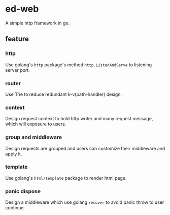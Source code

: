 # ed-web
A simple http framework in go.

## feature

### http
Use golang's `http` package's method `http.ListenAndServe` to listening server port.

### router
Use Trie to reduce redundant k-v(path-handler) design.

### context
Design request context to hold http writer and many request message, which will exposure to users. 

### group and middleware
Design requests are grouped and users can customize their middleware and apply it.

### template
Use golang's `html/template` package to render html page. 

### panic dispose
Design a middleware which use golang `recover` to avoid panic throw to user continue. 

